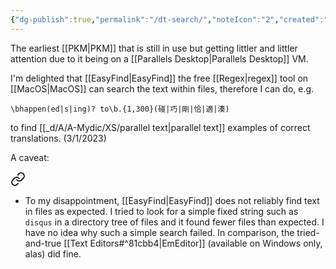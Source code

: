 ```yaml
---
{"dg-publish":true,"permalink":"/dt-search/","noteIcon":"2","created":"","updated":""}
---
```


The earliest [[PKM\|PKM]] that is still in use but getting littler and littler attention due to it being on a [[Parallels Desktop\|Parallels Desktop]] VM.

I'm delighted that [[EasyFind\|EasyFind]] the free [[Regex\|regex]] tool on [[MacOS\|MacOS]] can search the text within files, therefore I can do, e.g.

`\bhappen(ed|s|ing)? to\b.{1,300}(碰|巧|剛|恰|適|湊)`

to find [[_d/A/A-Mydic/XS/parallel text\|parallel text]] examples of correct translations. (3/1/2023)

A caveat: 
<div class="transclusion internal-embed is-loaded"><a class="markdown-embed-link" href="/10-dailynotes/2023-04-24/#a2e99b" aria-label="Open link"><svg xmlns="http://www.w3.org/2000/svg" width="24" height="24" viewBox="0 0 24 24" fill="none" stroke="currentColor" stroke-width="2" stroke-linecap="round" stroke-linejoin="round" class="svg-icon lucide-link"><path d="M10 13a5 5 0 0 0 7.54.54l3-3a5 5 0 0 0-7.07-7.07l-1.72 1.71"></path><path d="M14 11a5 5 0 0 0-7.54-.54l-3 3a5 5 0 0 0 7.07 7.07l1.71-1.71"></path></svg></a><div class="markdown-embed">



- To my disappointment, [[EasyFind\|EasyFind]] does not reliably find text in files as expected. I tried to look for a simple fixed string such as `disqus` in a directory tree of files and it found fewer files than expected. I have no idea why such a simple search failed. In comparison, the tried-and-true [[Text Editors#^81cbb4\|EmEditor]] (available on Windows only, alas) did fine. 

</div></div>
